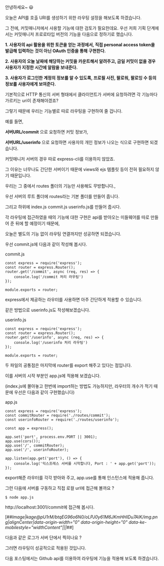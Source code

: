 안녕하세요~ 😃

오늘은 API를 호출 URI를 생성하기 위한 라우팅 설정을 해보도록 하겠습니다.

그 전에, 커밋매니저에서 사용할 기능에 대한 검토가 필요한데요. 우선 저희 기획 단계에서는 커밋매니저 프로로타입 버전의 기능을 다음으로 정하기로 했습니다.

**1\. 사용자의 api 활용을 위한 토큰을 얻는 과정에서, 직접 personal access token을 발급해 입력하는 것이 아닌 OAuth 인증을 통해 구현한다.**

**2\. 사용자의 오늘 날짜에 해당하는 커밋을 카운트해서 알려주고, 금일 커밋이 없을 경우 사용자가 지정한 시간에 알람을 보내준다.**

**3\. 사용자가 로그인한 계정의 정보를 알 수 있도록, 프로필 사진, 팔로워, 팔로잉 수 등의 정보를 사용자에게 보여준다.**

기본적으로 HTTP 통신의 서버 형태에서 클라이언트가 서버에 요청하려면 각 기능마다 가르키는 uri이 존재해야겠죠?

그렇기 때문에 우리는 기능별로 따로 라우팅을 구현하여 줄 겁니다.

예를 들면,

**서버URL/commit** 으로 요청하면 커밋 정보가,

**서버URL/userinfo** 으로 요청하면 사용자의 개인 정보가 나오는 식으로 구현하면 되겠습니다.

커밋매니저 서버의 경우 따로 express-cli를 이용하지 않았죠.

그 이유는 너무나도 간단한 서버이기 때문에 views와 ejs 템플릿 등이 전혀 필요하지 않기 때문입니다.

우리는 그 중에서 routes 폴더의 기능만 사용해도 무방합니다.,

우선 서버의 루트 폴더에 routes라는 기본 폴더를 만들어 줍니다.

그리고 하위에 index.js commit.js userinfo.js를 만들어 줍시다.

각 라우팅에 접근하였을 때의 기능에 대한 구현은 api를 받아오는 미들웨어를 따로 만들어 준 뒤에 할 예정이기 때문에,

오늘은 별도의 기능 없이 라우팅 연결까지만 성공하면 되겠습니다.

우선 commit.js에 다음과 같이 작성해 봅시다.

commit.js

```
const express = require('express');
const router = express.Router();
router.get('/commit', async (req, res) => {
    console.log('/commit 처리 라우팅')
});

module.exports = router;
```

express에서 제공하는 라우터를 사용하면 아주 간단하게 적용할 수 있습니다.

같은 방법으로 userinfo.js도 작성해보겠습니다.

userinfo.js

```
const express = require('express');
const router = express.Router();
router.get('/userinfo', async (req, res) => {
    console.log('/userinfo 처리 라우팅')
});

module.exports = router;
```

두 파일의 공통점은 마지막에 router를 export 해주고 있다는 점입니다. 

이를 서버의 시작 부분인 app.js에 적용해 보겠습니다.

(index.js에 몰아놓고 한번에 import하는 방법도 가능하지만, 라우터의 개수가 적기 때문에 우선은 다음과 같이 구현했습니다)

app.js

```
const express = require('express');
const commitRouter = require('./routes/commit');
const userinfoRouter = require('./routes/userinfo');

const app = express();

app.set('port', process.env.PORT || 3001);
app.use(cors());
app.use('/', commitRouter);
app.use('/', userinfoRouter);

app.listen(app.get('port'), () => { 
    console.log('익스프레스 서버를 시작합니다, Port : ' + app.get('port'));
});
```

export해준 라우터를 각각 받아와 주고, app.use를 통해 인스턴스에 적용해 줍니다.

그런 다음에 서버를 구동하고 직접 로컬 url에 접근해 볼까요 ?

```
$ node app.js
```

http://localhost:3001/commit에 접근해 봅시다.

[##_Image|kage@pU1rM/btqEG96o6N0/oLPJ0y61M6JKmHHIDu7AIK/img.png|alignCenter|data-origin-width="0" data-origin-height="0" data-ke-mobilestyle="widthContent"|||_##]

다음과 같은 로그가 서버 단에서 찍히나요 ?

그러면 라우팅이 성공적으로 적용된 것입니다.

다음 포스팅에서는 Github api를 이용하여 라우팅에 기능을 적용해 보도록 하겠습니다.